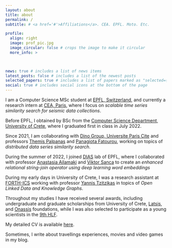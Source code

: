 ```yaml
---
layout: about
title: about
permalink: /
subtitle: # <a href='#'>Affiliations</a>. CEA. EPFL. Moto. Etc.

profile:
  align: right
  image: prof_pic.jpg
  image_circular: false # crops the image to make it circular
  more_info: >

    

news: true # includes a list of news items
latest_posts: false # includes a list of the newest posts
selected_papers: true # includes a list of papers marked as "selected={true}"
social: true # includes social icons at the bottom of the page
---
```


<!--Write your biography here. Tell the world about yourself. Link to your favorite [subreddit](http://reddit.com). You can put a picture in, too. The code is already in, just name your picture `prof_pic.jpg` and put it in the `img/` folder.-->

I am a Computer Science MSc student at [EPFL, Switzerland](https://www.epfl.ch/en/), and currently a research intern at [CEA, Paris](https://www.cea.fr/), where I focus on <i>scalable time series similarity search for seismic data collections</i>. 

<!-- I am particurarly interested for distributed time series similarity search and machine learning. -->

Before EPFL, I obtained by BSc from the [Computer Science Department, University of Crete](https://www.csd.uoc.gr/CSD/index.jsp?lang=en), where I graduated first in class in July 2022.

Since 2021, I am collaborating with [Dino Group, Universite Paris Cite](https://dino.mi.parisdescartes.fr/) and professors [Themis Palpanas](https://helios2.mi.parisdescartes.fr/~themisp/) and [Panagiota Fatourou](https://users.ics.forth.gr/~faturu/), working on topics of <i>distributed data series similarity search</i>.

During the summer of 2022, I joined [DIAS](https://www.epfl.ch/labs/dias/) lab of EPFL, where I collaborated with professor [Anastasia Ailamaki](https://people.epfl.ch/anastasia.ailamaki/?lang=en) and [Viktor Sanca](https://www.viktorsanca.com/) to create an <i>enhanced relational string-join operator using deep learning word embeddings</i>

During my early days in University of Crete, I was a research assistant at [FORTH-ICS](https://www.forth.gr/en/home/) working with professor [Yannis Tzitzikas](https://users.ics.forth.gr/~tzitzik/) in topics of <i>Open Linked Data and Knowledge Graphs</i>.

Throughout my studies I have received several awards, including undergraduate and graduate scholarships from University of Crete, [Latsis](https://www.latsis-foundation.org/eng), and [Onassis](https://www.onassis.org/) foundations, while I was also selected to participate as a young scientists in the [9th HLF](https://www.heidelberg-laureate-forum.org/forum/9th-hlf-2022.html).

My detailed CV is available [here](../assets/pdf/cv.pdf).

Sometimes, I write about travellings experiences, movies and video games in my blog.

<!-- When I am not busy with Computer Science-related stuff, I am either travelling, playing Video Games or watching movies. Video Games are my passion since I remember myself, and I sometimes write my experiences with video game titles. -->

<!--Put your address / P.O. box / other info right below your picture. You can also disable any of these elements by editing `profile` property of the YAML header of your `_pages/about.md`. Edit `_bibliography/papers.bib` and Jekyll will render your [publications page](/al-folio/publications/) automatically.

Link to your social media connections, too. This theme is set up to use [Font Awesome icons](https://fontawesome.com/) and [Academicons](https://jpswalsh.github.io/academicons/), like the ones below. Add your Facebook, Twitter, LinkedIn, Google Scholar, or just disable all of them.-->
